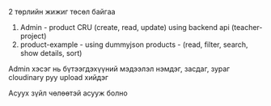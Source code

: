 2 төрлийн жижиг төсөл байгаа

1. Admin - product CRU (create, read, update) using backend api (teacher-project)
2. product-example - using dummyjson products - (read, filter, search, show details, sort)

Admin хэсэг нь бүтээгдэхүүний мэдээлэл нэмдэг, засдаг, зураг cloudinary руу upload хийдэг

Асуух зүйл чөлөөтэй асууж болно
